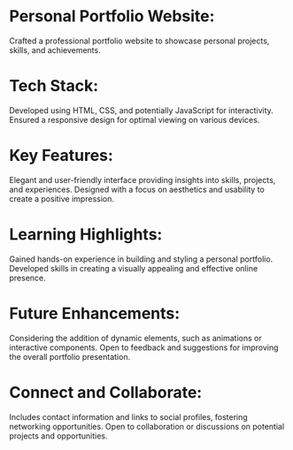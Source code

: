 # Personal Portfolio Website:

Crafted a professional portfolio website to showcase personal projects, skills, and achievements.

# Tech Stack:
Developed using HTML, CSS, and potentially JavaScript for interactivity.
Ensured a responsive design for optimal viewing on various devices.

# Key Features:
Elegant and user-friendly interface providing insights into skills, projects, and experiences.
Designed with a focus on aesthetics and usability to create a positive impression.

# Learning Highlights:
Gained hands-on experience in building and styling a personal portfolio.
Developed skills in creating a visually appealing and effective online presence.

# Future Enhancements:
Considering the addition of dynamic elements, such as animations or interactive components.
Open to feedback and suggestions for improving the overall portfolio presentation.

# Connect and Collaborate:
Includes contact information and links to social profiles, fostering networking opportunities.
Open to collaboration or discussions on potential projects and opportunities.





